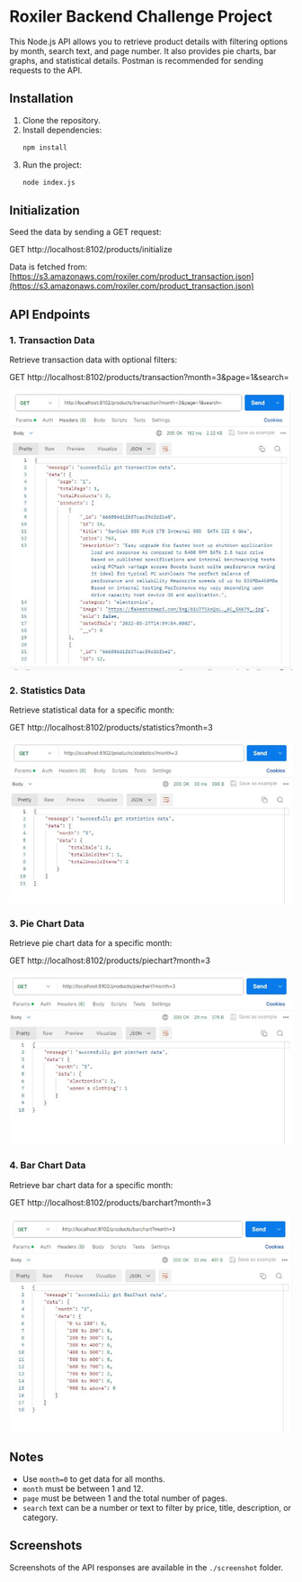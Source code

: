 # Roxiler Backend Challenge Project

This Node.js API allows you to retrieve product details with filtering options by month, search text, and page number. It also provides pie charts, bar graphs, and statistical details. Postman is recommended for sending requests to the API.

## Installation

1. Clone the repository.
2. Install dependencies:
    ```bash
    npm install
    ```
3. Run the project:
    ```bash
    node index.js
    ```

## Initialization

Seed the data by sending a GET request:

GET http://localhost:8102/products/initialize

Data is fetched from:
[https://s3.amazonaws.com/roxiler.com/product_transaction.json](https://s3.amazonaws.com/roxiler.com/product_transaction.json)

## API Endpoints

### 1. Transaction Data
Retrieve transaction data with optional filters:

GET http://localhost:8102/products/transaction?month=3&page=1&search=

![Transaction Data Screenshot](./screenshot/transaction.jpg)

### 2. Statistics Data
Retrieve statistical data for a specific month:

GET http://localhost:8102/products/statistics?month=3

![Statistics Data Screenshot](./screenshot/statistics.jpg)

### 3. Pie Chart Data
Retrieve pie chart data for a specific month:

GET http://localhost:8102/products/piechart?month=3

![Pie Chart Data Screenshot](./screenshot/piechart.jpg)

### 4. Bar Chart Data
Retrieve bar chart data for a specific month:

GET http://localhost:8102/products/barchart?month=3

![Bar Chart Data Screenshot](./screenshot/barchart.jpg)

## Notes

- Use `month=0` to get data for all months.
- `month` must be between 1 and 12.
- `page` must be between 1 and the total number of pages.
- `search` text can be a number or text to filter by price, title, description, or category.

## Screenshots

Screenshots of the API responses are available in the `./screenshot` folder.




